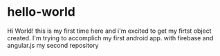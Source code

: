 # hello-world
Hi World!
this is my first time here and i'm excited to get my firtst object created. I'm trying to accomplich my first
android app. with firebase and angular.js
my second repository
